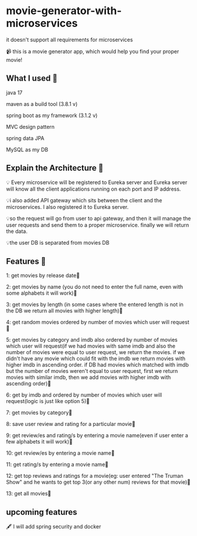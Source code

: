 # movie-generator-with-microservices
it doesn't support all requirements for microservices

📹 this is a movie generator app, which would help you find your proper movie!

## What I used 🍃 

 java 17
 
 maven as a build tool (3.8.1 v)
 
 spring boot as my framework (3.1.2 v)
 
  MVC design pattern
 
 spring data JPA

 MySQL as my DB

 ## Explain the  Architecture 🍃 
💡 Every microservice will be registered to Eureka server and Eureka server
 will know all the client applications running on each port and IP address.

💡i also added API gateway which sits between the client and the microservices.
 I also registered it to Eureka server.

💡so the request will go from user to api gateway, and then it will manage the user requests
and send them to a proper microservice.
finally we will return the data.

💡the user DB is separated from movies DB

## Features 🍃 

1: get movies by release date🌟

2: get movies by name (you do not need to enter the full name, even with some alphabets it will work)🌟

3: get movies by length (in some cases where the entered length is not in the DB we return all movies with higher length)🌟

4: get random movies ordered by number of movies which user will request🌟

5: get movies by category and imdb also ordered by number of movies which user will request(if we had movies with same imdb and also the number of movies were equal to user request,
we return the movies. if we didn't have any movie which could fit with the imdb we return movies with higher imdb in ascending order. if DB had movies which matched with imdb
but the number of movies weren't equal to user request, first we return movies with similar imdb, then we add movies with higher imdb with ascending order)🌟

6: get by imdb and ordered by number of movies which user will request(logic is just like option 5)🌟

7: get movies by category🌟

8: save user review and rating for a particular movie🌟

9: get review/es and rating/s by entering a movie name(even if user enter a few alphabets it will work)🌟

10: get review/es by entering a movie name🌟

11: get rating/s by entering a movie name🌟

12: get top reviews and ratings for a movie(eg: user entered "The Truman Show" and he wants to get top 3(or any other num) reviews for that movie)🌟

13: get all movies🌟

## upcoming features

🖋 I will add spring security and docker


